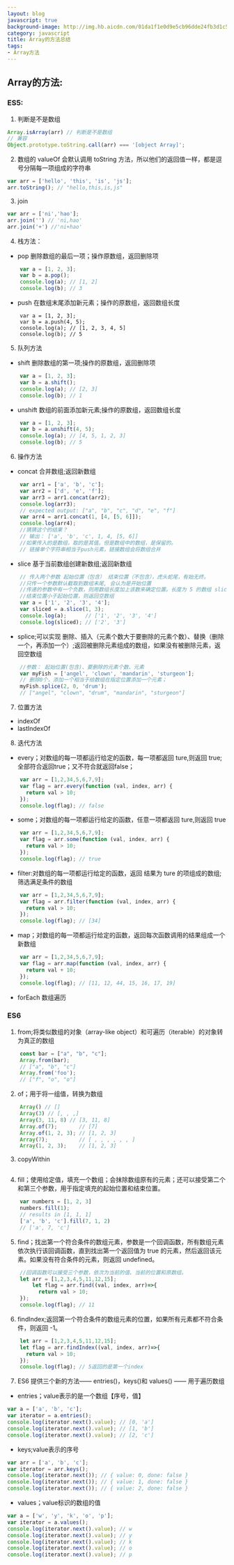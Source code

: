 ```yaml
---
layout: blog
javascript: true
background-image: http://img.hb.aicdn.com/01da1f1e0d9e5cb96dde24fb3d1c5fee6fda858e338f-WKMRmV_/fw/480
category: javascript
title: Array的方法总结
tags:
- Array方法
---
```

## Array的方法:

### ES5:
1. 判断是不是数组
```javascript
Array.isArray(arr) // 判断是不是数组
// 兼容
Object.prototype.toString.call(arr) === '[object Array]';
```
2. 数组的 valueOf 会默认调用 toString 方法，所以他们的返回值一样，都是逗号分隔每一项组成的字符串

```javascript
var arr = ['hello', 'this', 'is', 'js'];
arr.toString(); // "hello,this,is,js"
```
3. join

```javascript
var arr = ['ni','hao'];
arr.join('') // 'ni,hao'
arr.join('+') //'ni+hao'
```
4. 栈方法：
- pop 删除数组的最后一项；操作原数组，返回删除项
    
```javascript
    var a = [1, 2, 3];
    var b = a.pop();
    console.log(a); // [1, 2]
    console.log(b); // 3
```
 -   push 在数组末尾添加新元素；操作的原数组，返回数组长度 
```
    var a = [1, 2, 3];
    var b = a.push(4, 5);
    console.log(a); // [1, 2, 3, 4, 5]
    console.log(b); // 5
```
5. 队列方法
- shift 删除数组的第一项;操作的原数组，返回删除项

```javascript
    var a = [1, 2, 3];
    var b = a.shift();
    console.log(a); // [2, 3]
    console.log(b); // 1
```

- unshift 数组的前面添加新元素;操作的原数组，返回数组长度

```javascript
    var a = [1, 2, 3];
    var b = a.unshift(4, 5);
    console.log(a); // [4, 5, 1, 2, 3]
    console.log(b); // 5
```
6. 操作方法
- concat 合并数组;返回新数组

```javascript
    var arr1 = ['a', 'b', 'c'];
    var arr2 = ['d', 'e', 'f'];
    var arr3 = arr1.concat(arr2);
    console.log(arr3);
    // expected output: ["a", "b", "c", "d", "e", "f"]
    var arr4 = arr1.concat(1, [4, [5, 6]]);
    console.log(arr4);
    //猜猜这个的结果？
    // 输出： ['a', 'b', 'c', 1, 4, [5, 6]]
    //如果传入的是数组，取的是其值。但是数组中的数组，是保留的。
    // 链接单个字符串相当于push元素，链接数组会将数组合并
```
- slice 基于当前数组创建新数组;返回新数组

```javascript
    // 传入两个参数 起始位置（包含） 结束位置（不包含），虎头蛇尾，有始无终。
    //只传一个参数默认截取到数组末尾, 会认为是开始位置
    //传递的参数中有一个负数，则用数组长度加上该数来确定位置。长度为 5 的数组 slice（-2，-1） 与 slice（3, 4） 结果相同。
    //结束位置小于起始位置，则返回空数组
    var a = ['1', '2', '3', '4'];
    var sliced = a.slice(1, 3);
    console.log(a);      // ['1', '2', '3', '4']
    console.log(sliced); // ['2', '3']

```

- splice;可以实现 删除、插入（元素个数大于要删除的元素个数）、替换（删除一个，再添加一个）;返回被删除元素组成的数组，如果没有被删除元素，返回空数组

```javascript
    //参数： 起始位置(包含)、要删除的元素个数、元素
    var myFish = ['angel', 'clown', 'mandarin', 'sturgeon'];
    // 删除0个，添加一个相当于给数组在指定位置添加一个元素；
    myFish.splice(2, 0, 'drum');
    // ["angel", "clown", "drum", "mandarin", "sturgeon"]
```
7. 位置方法
- indexOf
- lastIndexOf

8. 迭代方法
- every；对数组的每一项都运行给定的函数，每一项都返回 ture,则返回 true;全部符合返回true；又不符合就返回false；

```javascript
    var arr = [1,2,34,5,6,7,9];
    var flag = arr.every(function (val, index, arr) {  
      return val > 10;
    });
    console.log(flag); // false
```
- some；对数组的每一项都运行给定的函数，任意一项都返回 ture,则返回 true

```javascript
    var arr = [1,2,34,5,6,7,9];
    var flag = arr.some(function (val, index, arr) {  
      return val > 10;
    });
    console.log(flag); // true
```
- filter:对数组的每一项都运行给定的函数，返回 结果为 ture 的项组成的数组;筛选满足条件的数组

```javascript
    var arr = [1,2,34,5,6,7,9];
    var flag = arr.filter(function (val, index, arr) {  
      return val > 10;
    });
    console.log(flag); // [34]
```
- map；对数组的每一项都运行给定的函数，返回每次函数调用的结果组成一个新数组

```javascript
    var arr = [1,2,34,5,6,7,9];
    var flag = arr.map(function (val, index, arr) {  
      return val + 10;
    });
    console.log(flag); // [11, 12, 44, 15, 16, 17, 19]
```
- forEach 数组遍历

### ES6
1. from;将类似数组的对象（array-like object）和可遍历（iterable）的对象转为真正的数组

```javascript
    const bar = ["a", "b", "c"];
    Array.from(bar);
    // ["a", "b", "c"]
    Array.from('foo');
    // ["f", "o", "o"]
```

2. of；用于将一组值，转换为数组

```javascript
    Array() // []
    Array(3) // [, , ,]
    Array(3, 11, 8) // [3, 11, 8]
    Array.of(7);       // [7]
    Array.of(1, 2, 3); // [1, 2, 3]
    Array(7);          // [ , , , , , , ]
    Array(1, 2, 3);    // [1, 2, 3]
```
3. copyWithin

```javascript

```

4. fill；使用给定值，填充一个数组；会抹除数组原有的元素；还可以接受第二个和第三个参数，用于指定填充的起始位置和结束位置。

```javascript
    var numbers = [1, 2, 3]
    numbers.fill(1);
    // results in [1, 1, 1]
    ['a', 'b', 'c'].fill(7, 1, 2)
    // ['a', 7, 'c']

```
5. find；找出第一个符合条件的数组元素，参数是一个回调函数，所有数组元素依次执行该回调函数，直到找出第一个返回值为 true 的元素，然后返回该元素。如果没有符合条件的元素，则返回 undefined。

```javascript
    //回调函数可以接受三个参数，依次为当前的值、当前的位置和原数组。
    let arr = [1,2,3,4,5,11,12,15];
        let flag = arr.find((val, index, arr)=>{
          return val > 10;
    });
    console.log(flag); // 11
```

6. findIndex;返回第一个符合条件的数组元素的位置，如果所有元素都不符合条件，则返回 -1。

```javascript
    let arr = [1,2,3,4,5,11,12,15];
    let flag = arr.findIndex((val, index, arr)=>{
      return val > 10;
    });
    console.log(flag); // 5返回的是第一个index

```

7. ES6 提供三个新的方法—— entries()，keys()和 values() —— 用于遍历数组
- entries；value表示的是一个数组【序号，值】

```javascript
var a = ['a', 'b', 'c'];
var iterator = a.entries();
console.log(iterator.next().value); // [0, 'a']
console.log(iterator.next().value); // [1, 'b']
console.log(iterator.next().value); // [2, 'c']
```
- keys;value表示的序号

```javascript
var arr = ['a', 'b', 'c'];
var iterator = arr.keys();
console.log(iterator.next()); // { value: 0, done: false }
console.log(iterator.next()); // { value: 1, done: false }
console.log(iterator.next()); // { value: 2, done: false }
```

- values；value标识的数组的值

```javascript
var a = ['w', 'y', 'k', 'o', 'p'];
var iterator = a.values();
console.log(iterator.next().value); // w
console.log(iterator.next().value); // y
console.log(iterator.next().value); // k
console.log(iterator.next().value); // o
console.log(iterator.next().value); // p
```


